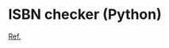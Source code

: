 # ISBN checker (Python)
[Ref.](http://www.codeproject.com/Articles/459507/Identification-numbers-and-check-digit-algorithms)
